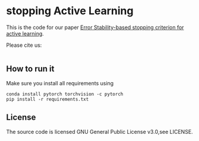# stopping Active Learning

This is the code for our paper [Error Stability-based stopping criterion for active learning]().

Please cite us:

```
```

## How to run it

Make sure you install all requirements using

```
conda install pytorch torchvision -c pytorch
pip install -r requirements.txt
```

## License
The source code is licensed GNU General Public License v3.0,see LICENSE.
